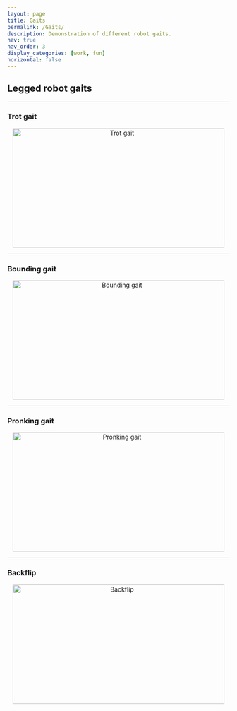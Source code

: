 ```yaml
---
layout: page
title: Gaits
permalink: /Gaits/
description: Demonstration of different robot gaits.
nav: true
nav_order: 3
display_categories: [work, fun]
horizontal: false
---
```


## Legged robot gaits
---

### Trot gait
<div style="text-align: center">
    <img src="https://raw.githubusercontent.com/DARoSLab/EAGLE/main/assets/img/gait/trot.gif" width="480" height="270" alt="Trot gait"/>
</div>

---
### Bounding gait
<div style="text-align: center">
    <img src="https://raw.githubusercontent.com/DARoSLab/EAGLE/main/assets/img/gait/bounding.gif" width="480" height="270" alt="Bounding gait"/>
</div>

---
### Pronking gait
<div style="text-align: center">
    <img src="https://raw.githubusercontent.com/DARoSLab/EAGLE/main/assets/img/gait/pronking.gif" width="480" height="270" alt="Pronking gait"/>
</div>

---
### Backflip
<div style="text-align: center">
    <img src="https://raw.githubusercontent.com/DARoSLab/EAGLE/main/assets/img/gait/backflip.gif" width="480" height="270" alt="Backflip"/>
</div>
